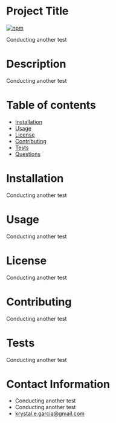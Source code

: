 
# Project Title

[![npm](https://badge.fury.io/js/inquirer.svg)](http://badge.fury.io/js/inquirer)


Conducting another test

# Description
Conducting another test

# Table of contents
* [Installation](#-Installation)
* [Usage](#-Usage)
* [License](#-License)
* [Contributing](#-Contributing)
* [Tests](#-Tests)
* [Questions](#-Contact-Information)

# Installation
Conducting another test

# Usage
Conducting another test

# License
Conducting another test

# Contributing
Conducting another test

# Tests
Conducting another test

# Contact Information
* Conducting another test
* Conducting another test
* krystal.e.garcia@gmail.com
